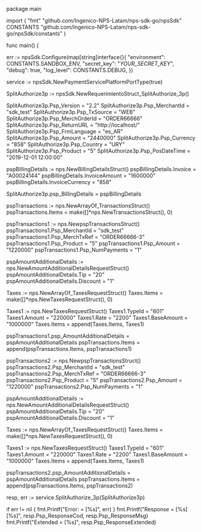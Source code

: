 package main

import (
    "fmt"
    "github.com/Ingenico-NPS-Latam/nps-sdk-go/npsSdk"
    CONSTANTS "github.com/Ingenico-NPS-Latam/nps-sdk-go/npsSdk/constants"
)

func main() {

err := npsSdk.Configure(map[string]interface{}(
    "environment": CONSTANTS.SANDBOX_ENV,
    "secret_key": "_YOUR_SECRET_KEY_",
    "debug": true,
    "log_level": CONSTANTS.DEBUG,
})

service := npsSdk.NewPaymentServicePlatformPortType(true)

SplitAuthorize3p := npsSdk.NewRequerimientoStruct_SplitAuthorize_3p()

SplitAuthorize3p.Psp_Version = "2.2"
SplitAuthorize3p.Psp_MerchantId = "sdk_test"
SplitAuthorize3p.Psp_TxSource = "WEB"
SplitAuthorize3p.Psp_MerchOrderId = "ORDER66666"
SplitAuthorize3p.Psp_ReturnURL = "http://localhost/"
SplitAuthorize3p.Psp_FrmLanguage = "es_AR"
SplitAuthorize3p.Psp_Amount = "2440000"
SplitAuthorize3p.Psp_Currency = "858"
SplitAuthorize3p.Psp_Country = "URY"
SplitAuthorize3p.Psp_Product = "5"
SplitAuthorize3p.Psp_PosDateTime = "2019-12-01 12:00:00"

pspBillingDetails := nps.NewBillingDetailsStruct()
pspBillingDetails.Invoice = "A00024144"
pspBillingDetails.InvoiceAmount = "1600000"
pspBillingDetails.InvoiceCurrency = "858"

SplitAuthorize3p.psp_BillingDetails = pspBillingDetails

pspTransactions := nps.NewArrayOf_TransactionsStruct()
pspTransactions.Items = make([]*nps.NewTransactionsStruct(), 0)

pspTransactions1 := nps.NewpspTransactionsStruct()
pspTransactions1.Psp_MerchantId = "sdk_test"
pspTransactions1.Psp_MerchTxRef = "ORDER66666-3"
pspTransactions1.Psp_Product = "5"
pspTransactions1.Psp_Amount = "1220000"
pspTransactions1.Psp_NumPayments = "1"

pspAmountAdditionalDetails := nps.NewAmountAdditionalDetailsRequestStruct()
pspAmountAdditionalDetails.Tip = "20"
pspAmountAdditionalDetails.Discount = "1"

Taxes := nps.NewArrayOf_TaxesRequestStruct()
Taxes.Items = make([]*nps.NewTaxesRequestStruct(), 0)

Taxes1 := nps.NewTaxesRequestStruct()
Taxes1.TypeId = "601"
Taxes1.Amount = "220000"
Taxes1.Rate = "2200"
Taxes1.BaseAmount = "1000000"
Taxes.Items = append(Taxes.Items, Taxes1)


pspTransactions1.psp_AmountAdditionalDetails = pspAmountAdditionalDetails
pspTransactions.Items = append(pspTransactions.Items, pspTransactions1)

pspTransactions2 := nps.NewpspTransactionsStruct()
pspTransactions2.Psp_MerchantId = "sdk_test"
pspTransactions2.Psp_MerchTxRef = "ORDER66666-3"
pspTransactions2.Psp_Product = "5"
pspTransactions2.Psp_Amount = "1220000"
pspTransactions2.Psp_NumPayments = "1"

pspAmountAdditionalDetails := nps.NewAmountAdditionalDetailsRequestStruct()
pspAmountAdditionalDetails.Tip = "20"
pspAmountAdditionalDetails.Discount = "1"

Taxes := nps.NewArrayOf_TaxesRequestStruct()
Taxes.Items = make([]*nps.NewTaxesRequestStruct(), 0)

Taxes1 := nps.NewTaxesRequestStruct()
Taxes1.TypeId = "601"
Taxes1.Amount = "220000"
Taxes1.Rate = "2200"
Taxes1.BaseAmount = "1000000"
Taxes.Items = append(Taxes.Items, Taxes1)


pspTransactions2.psp_AmountAdditionalDetails = pspAmountAdditionalDetails
pspTransactions.Items = append(pspTransactions.Items, pspTransactions2)


resp, err := service.SplitAuthorize_3p(SplitAuthorize3p)

if err != nil {
    fmt.Printf("Error: = [%s]", err)
}
fmt.Printf("Response = [%s] [%s]", resp.Psp_ResponseCod, resp.Psp_ResponseMsg)
fmt.Printf("Extended = [%s]", resp.Psp_ResponseExtended)
